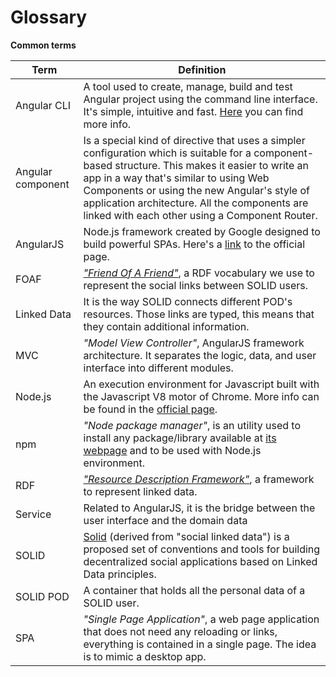 Glossary
========
**Common terms**

| Term              | Definition                                                   |
| ----------------- | ------------------------------------------------------------ |
| Angular CLI       | A tool used to create, manage, build and test Angular project using the command line interface. It's simple, intuitive and fast. [Here](https://github.com/angular/angular-cli) you can find more info. |
| Angular component | Is a special kind of directive that uses a simpler configuration which is suitable for a component-based structure. This makes it easier to write an app in a way that's similar to using Web Components or using the new Angular's style of application architecture. All the components are linked with each other using a Component Router. |
| AngularJS         | Node.js framework created by Google designed to build powerful SPAs. Here's a [link](https://angularjs.org/) to the official page. |
| FOAF              | [_"Friend Of A Friend"_](https://en.wikipedia.org/wiki/FOAF_(ontology)angul), a RDF vocabulary we use to represent the social links between SOLID users. |
| Linked Data       | It is the way SOLID connects different POD's resources. Those links are typed, this means that they contain additional information. |
| MVC               | _"Model View Controller"_, AngularJS framework architecture. It separates the logic, data, and user interface into different modules. |
| Node.js           | An execution environment for Javascript built with the Javascript V8 motor of Chrome. More info can be found in the [official page](https://nodejs.org/en/). |
| npm               | _"Node package manager"_, is an utility used to install any package/library available at [its webpage](https://www.npmjs.com/) and to be used with Node.js environment. |
| RDF               | [_"Resource Description Framework"_](https://www.w3.org/RDF/), a framework to represent linked data. |
| Service           | Related to AngularJS, it is the bridge between the user interface and the domain data |
| SOLID             | [Solid](https://solid.mit.edu/) (derived from "social linked data") is a proposed set of conventions and tools for building decentralized social applications based on Linked Data principles. |
| SOLID POD         | A container that holds all the personal data of a SOLID user. |
| SPA               | _"Single Page Application"_, a web page application that does not need any reloading or links, everything is contained in a single page. The idea is to mimic a desktop app. |

